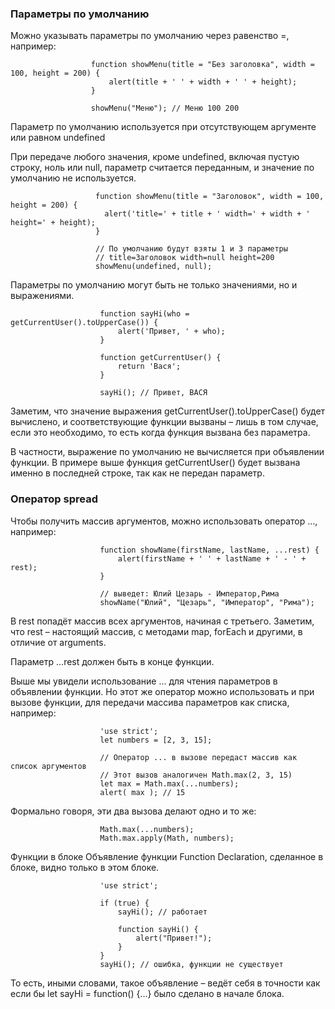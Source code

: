 ### Параметры по умолчанию  

Можно указывать параметры по умолчанию через равенство =, например:

                      function showMenu(title = "Без заголовка", width = 100, height = 200) {
                          alert(title + ' ' + width + ' ' + height);
                      }

                      showMenu("Меню"); // Меню 100 200  

Параметр по умолчанию используется при отсутствующем аргументе или равном undefined

При передаче любого значения, кроме undefined, включая пустую строку, ноль или null, параметр считается переданным, и значение по умолчанию не используется.

                       function showMenu(title = "Заголовок", width = 100, height = 200) {
                         alert('title=' + title + ' width=' + width + ' height=' + height);
                       }

                       // По умолчанию будут взяты 1 и 3 параметры
                       // title=Заголовок width=null height=200
                       showMenu(undefined, null);

Параметры по умолчанию могут быть не только значениями, но и выражениями.

                        function sayHi(who = getCurrentUser().toUpperCase()) {
                            alert('Привет, ' + who);
                        }

                        function getCurrentUser() {
                            return 'Вася';
                        }

                        sayHi(); // Привет, ВАСЯ  

Заметим, что значение выражения getCurrentUser().toUpperCase() будет вычислено, и соответствующие функции вызваны – лишь в том случае, если это необходимо, то есть когда функция вызвана без параметра.  

В частности, выражение по умолчанию не вычисляется при объявлении функции. В примере выше функция getCurrentUser() будет вызвана именно в последней строке, так как не передан параметр.  

### Оператор spread  
Чтобы получить массив аргументов, можно использовать оператор …, например:

                        function showName(firstName, lastName, ...rest) {
                            alert(firstName + ' ' + lastName + ' - ' + rest);
                        }

                        // выведет: Юлий Цезарь - Император,Рима
                        showName("Юлий", "Цезарь", "Император", "Рима");

В rest попадёт массив всех аргументов, начиная с третьего. Заметим, что rest – настоящий массив, с методами map, forEach и другими, в отличие от arguments.

Параметр ...rest должен быть в конце функции.

Выше мы увидели использование ... для чтения параметров в объявлении функции. Но этот же оператор можно использовать и при вызове функции, для передачи массива параметров как списка, например:

                        'use strict';
                        let numbers = [2, 3, 15];

                        // Оператор ... в вызове передаст массив как список аргументов
                        // Этот вызов аналогичен Math.max(2, 3, 15)
                        let max = Math.max(...numbers);
                        alert( max ); // 15

Формально говоря, эти два вызова делают одно и то же:

                        Math.max(...numbers);
                        Math.max.apply(Math, numbers);

Функции в блоке Объявление функции Function Declaration, сделанное в блоке, видно только в этом блоке.

                        'use strict';

                        if (true) {
                            sayHi(); // работает

                            function sayHi() {
                                alert("Привет!");
                            }
                        }
                        sayHi(); // ошибка, функции не существует

То есть, иными словами, такое объявление – ведёт себя в точности как если бы let sayHi = function() {…} было сделано в начале блока.